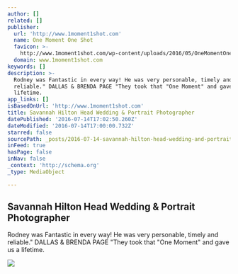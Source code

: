 ```yaml
---
author: []
related: []
publisher:
  url: 'http://www.1moment1shot.com'
  name: One Moment One Shot
  favicon: >-
    http://www.1moment1shot.com/wp-content/uploads/2016/05/OneMomentOneShot_Logo.jpg
  domain: www.1moment1shot.com
keywords: []
description: >-
  Rodney was Fantastic in every way! He was very personable, timely and
  reliable." DALLAS & BRENDA PAGE "They took that "One Moment" and gave us a
  lifetime.
app_links: []
isBasedOnUrl: 'http://www.1moment1shot.com'
title: Savannah Hilton Head Wedding & Portrait Photographer
datePublished: '2016-07-14T17:02:50.260Z'
dateModified: '2016-07-14T17:00:00.732Z'
starred: false
sourcePath: _posts/2016-07-14-savannah-hilton-head-wedding-and-portrait-photographer.md
inFeed: true
hasPage: false
inNav: false
_context: 'http://schema.org'
_type: MediaObject

---
```

<article style=""><h1>Savannah Hilton Head Wedding &amp; Portrait Photographer</h1><p>Rodney was Fantastic in every way! He was very personable, timely and reliable." DALLAS &amp; BRENDA PAGE "They took that "One Moment" and gave us a lifetime.</p><img src="http://www.1moment1shot.com/wp-content/uploads/2016/06/OneMomentOneShot_Logo_Black_2.jpg" /></article>